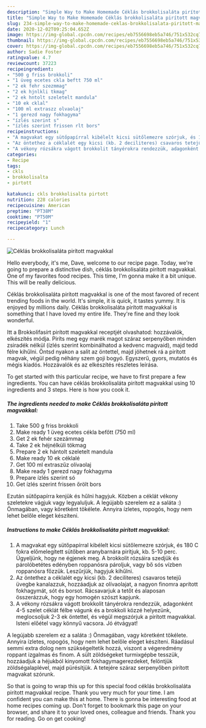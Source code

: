 ```yaml
---
description: "Simple Way to Make Homemade Céklás brokkolisaláta pirított magvakkal"
title: "Simple Way to Make Homemade Céklás brokkolisaláta pirított magvakkal"
slug: 234-simple-way-to-make-homemade-ceklas-brokkolisalata-piritott-magvakkal
date: 2020-12-02T09:25:04.652Z
image: https://img-global.cpcdn.com/recipes/eb7556698eb5a746/751x532cq70/ceklas-brokkolisalata-piritott-magvakkal-recept-foto.jpg
thumbnail: https://img-global.cpcdn.com/recipes/eb7556698eb5a746/751x532cq70/ceklas-brokkolisalata-piritott-magvakkal-recept-foto.jpg
cover: https://img-global.cpcdn.com/recipes/eb7556698eb5a746/751x532cq70/ceklas-brokkolisalata-piritott-magvakkal-recept-foto.jpg
author: Sadie Foster
ratingvalue: 4.7
reviewcount: 37223
recipeingredient:
- "500 g friss brokkoli"
- "1 üveg ecetes ckla beftt 750 ml"
- "2 ek fehr szezmmag"
- "2 ek hjnlkli tkmag"
- "2 ek hntolt szeletelt mandula"
- "10 ek cklal"
- "100 ml extraszz olvaolaj"
- "1 gerezd nagy fokhagyma"
- "ízlés szerint s"
- "ízlés szerint frissen rlt bors"
recipeinstructions:
- "A magvakat egy sütőpapírral kibélelt kicsi sütőlemezre szórjuk, és 180 C fokra előmelegített sütőben aranybarnára pirítjuk, kb. 5-10 perc. Ügyeljünk, hogy ne égjenek meg. A brokkolit rózsáira szedjük és párolóbetétes edényben roppanósra pároljuk, vagy bő sós vízben roppanósra főzzük. Leszűrjük, hagyjuk kihűlni."
- "Az öntethez a céklalét egy kicsi (kb. 2 deciliteres) csavaros tetejű üvegbe kanalazzuk, hozzáadjuk az olívaolajat, a nagyon finomra aprított fokhagymát, sót és borsot. Rácsavarjuk a tetőt és alaposan összerázzuk, hogy egy homogén szószt kapjunk."
- "A vékony rózsákra vágott brokkolit tányérokra rendezzük, adagonként 4-5 szelet céklát félbe vágunk és a brokkoli közzé helyezünk, meglocsoljuk 2-3 ek öntettel, és végül megszórjuk a pirított magvakkal. Isteni előétel vagy könnyű vacsora. Jó étvágyat!"
categories:
- Recipe
tags:
- ckls
- brokkolisalta
- pirtott

katakunci: ckls brokkolisalta pirtott 
nutrition: 228 calories
recipecuisine: American
preptime: "PT38M"
cooktime: "PT50M"
recipeyield: "1"
recipecategory: Lunch

---
```



![Céklás brokkolisaláta pirított magvakkal](https://img-global.cpcdn.com/recipes/eb7556698eb5a746/751x532cq70/ceklas-brokkolisalata-piritott-magvakkal-recept-foto.jpg)

Hello everybody, it's me, Dave, welcome to our recipe page. Today, we're going to prepare a distinctive dish, céklás brokkolisaláta pirított magvakkal. One of my favorites food recipes. This time, I'm gonna make it a bit unique. This will be really delicious.

Céklás brokkolisaláta pirított magvakkal is one of the most favored of recent trending foods in the world. It's simple, it is quick, it tastes yummy. It is enjoyed by millions daily. Céklás brokkolisaláta pirított magvakkal is something that I have loved my entire life. They're fine and they look wonderful.

Itt a Brokkolifasírt pirított magvakkal receptjét olvashatod: hozzávalók, elkészítés módja. Piríts meg egy marék magot száraz serpenyőben minden zsiradék nélkül (ízlés szerint kombinálhatod a kedvenc magvaid), majd tedd félre kihűlni. Öntsd nyakon a salit az öntettel, majd jöhetnek rá a pirított magvak, végül pedig néhány szem goji bogyó. Egyszerű, gyors, mutatós és mégis kiadós. Hozzávalók és az elkészítés részletes leírása.


To get started with this particular recipe, we have to first prepare a few ingredients. You can have céklás brokkolisaláta pirított magvakkal using 10 ingredients and 3 steps. Here is how you cook it.

<!--inarticleads1-->

##### The ingredients needed to make Céklás brokkolisaláta pirított magvakkal:

1. Take 500 g friss brokkoli
1. Make ready 1 üveg ecetes cékla befőtt (750 ml)
1. Get 2 ek fehér szezámmag
1. Take 2 ek héjnélküli tökmag
1. Prepare 2 ek hántolt szeletelt mandula
1. Make ready 10 ek céklalé
1. Get 100 ml extraszűz olívaolaj
1. Make ready 1 gerezd nagy fokhagyma
1. Prepare ízlés szerint só
1. Get ízlés szerint frissen őrölt bors


Ezután sütőpapírra kenjük és hűlni hagyjuk. Közben a céklát vékony szeletekre vágjuk vagy legyaluljuk. A legújabb szerelem ez a saláta :) Önmagában, vagy köretként tökélete. Annyira ízletes, ropogós, hogy nem lehet belőle eleget készíteni. 

<!--inarticleads2-->

##### Instructions to make Céklás brokkolisaláta pirított magvakkal:

1. A magvakat egy sütőpapírral kibélelt kicsi sütőlemezre szórjuk, és 180 C fokra előmelegített sütőben aranybarnára pirítjuk, kb. 5-10 perc. Ügyeljünk, hogy ne égjenek meg. A brokkolit rózsáira szedjük és párolóbetétes edényben roppanósra pároljuk, vagy bő sós vízben roppanósra főzzük. Leszűrjük, hagyjuk kihűlni.
1. Az öntethez a céklalét egy kicsi (kb. 2 deciliteres) csavaros tetejű üvegbe kanalazzuk, hozzáadjuk az olívaolajat, a nagyon finomra aprított fokhagymát, sót és borsot. Rácsavarjuk a tetőt és alaposan összerázzuk, hogy egy homogén szószt kapjunk.
1. A vékony rózsákra vágott brokkolit tányérokra rendezzük, adagonként 4-5 szelet céklát félbe vágunk és a brokkoli közzé helyezünk, meglocsoljuk 2-3 ek öntettel, és végül megszórjuk a pirított magvakkal. Isteni előétel vagy könnyű vacsora. Jó étvágyat!


A legújabb szerelem ez a saláta :) Önmagában, vagy köretként tökélete. Annyira ízletes, ropogós, hogy nem lehet belőle eleget készíteni. Ráadásul semmi extra dolog nem szükségeltetik hozzá, viszont a végeredmény roppant izgalmas és finom. A sült zöldségeket turmixgépbe tesszük, hozzáadjuk a héjukból kinyomott fokhagymagerezdeket, felöntjük zöldségalaplével, majd pürésítjük. A tetejére száraz serpenyőben pirított magvakat szórunk. 

So that is going to wrap this up for this special food céklás brokkolisaláta pirított magvakkal recipe. Thank you very much for your time. I am confident you can make this at home. There is gonna be interesting food at home recipes coming up. Don't forget to bookmark this page on your browser, and share it to your loved ones, colleague and friends. Thank you for reading. Go on get cooking!
